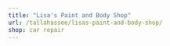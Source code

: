```yaml
---
title: "Lisa's Paint and Body Shop"
url: /tallahassee/lisas-paint-and-body-shop/
shop: car repair
---
```

